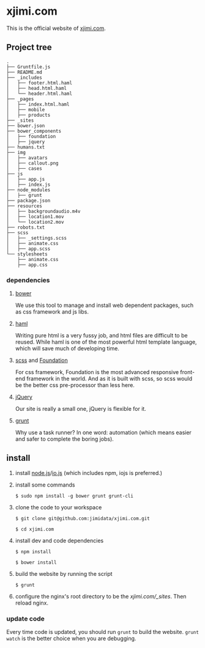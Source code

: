 # xjimi.com

This is the official website of [xjimi.com](xjimi.com).

## Project tree

```
.
├── Gruntfile.js
├── README.md
├── _includes
│   ├── footer.html.haml
│   ├── head.html.haml
│   └── header.html.haml
├── _pages
│   ├── index.html.haml
│   ├── mobile
│   ├── products
├── _sites
├── bower.json
├── bower_components
│   ├── foundation
│   ├── jquery
├── humans.txt
├── img
│   ├── avatars
│   ├── callout.png
│   ├── cases
├── js
│   ├── app.js
│   ├── index.js
├── node_modules
│   ├── grunt
├── package.json
├── resources
│   ├── backgroundaudio.m4v
│   ├── location1.mov
│   └── location2.mov
├── robots.txt
├── scss
│   ├── _settings.scss
│   ├── animate.css
│   ├── app.scss
└── stylesheets
    ├── animate.css
    ├── app.css
```

### dependencies

1. [bower](http://bower.io/)

    We use this tool to manage and install web dependent packages, such as css framework and js libs.

2. [haml](http://haml.info/)

    Writing pure html is a very fussy job, and html files are difficult to be reused. While haml is one of the most powerful html template language, which will save much of developing time.

3. [scss](http://sass-lang.com/) and [Foundation](http://foundation.zurb.com/)

    For css framework, Foundation is the most advanced responsive front-end framework in the world. And as it is built with scss, so scss would be the better css pre-processor than less here.

4. [jQuery](https://jquery.com)

    Our site is really a small one, jQuery is flexible for it.

5. [grunt](http://gruntjs.com/)

    Why use a task runner? In one word: automation (which means easier and safer to complete the boring jobs).

## install

1. install [node.js](https://nodejs.org/)/[io.js](https://iojs.org) (which includes npm, iojs is preferred.)

2. install some commands

    `$ sudo npm install -g bower grunt grunt-cli`

3. clone the code to your workspace

    `$ git clone git@github.com:jimidata/xjimi.com.git`

    `$ cd xjimi.com`

4. install dev and code dependencies

    `$ npm install`

    `$ bower install`

5. build the website by running the script

    `$ grunt`

6. configure the nginx's root directory to be the *xjimi.com/_sites*. Then reload nginx.

### update code

Every time code is updated, you should run `grunt` to build the website. `grunt watch` is the better choice when you are debugging.
